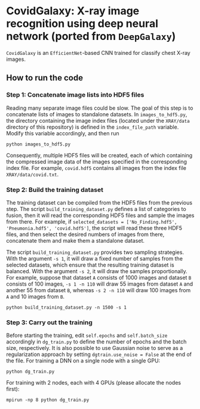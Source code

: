 # CovidGalaxy: X-ray image recognition using deep neural network (ported from `DeepGalaxy`)

`CovidGalaxy` is an `EfficientNet`-based CNN trained for classify chest X-ray images.

## How to run the code

### Step 1: Concatenate image lists into HDF5 files
Reading many separate image files could be slow. The goal of this step is to concatenate lists of images to standalone datasets. In `images_to_hdf5.py`, the directory containing the image index files (located under the `XRAY/data` directory of this repository) is defined in the `index_file_path` variable. Modify this variable accordingly, and then run

```
python images_to_hdf5.py
```

Consequently, multiple HDF5 files will be created, each of which containing the compressed image data of the images specified in the corresponding index file. For example, `covid.hdf5` contains all images from the index file `XRAY/data/covid.txt`.

### Step 2: Build the training dataset

The training dataset can be compiled from the HDF5 files from the previous step. The script `build_training_dataset.py` defines a list of categories to fusion, then it will read the corresponding HDF5 files and sample the images from there. For example, if `selected_datasets = ['No_Finding.hdf5', 'Pneumonia.hdf5', 'covid.hdf5']`, the script will read these three HDF5 files, and then select the desired numbers of images from there, concatenate them and make them a standalone dataset.

The script `build_training_dataset.py` provides two sampling strategies. With the argument `-s 1`, it will draw a fixed number of samples from the selected datasets, which ensure that the resulting training dataset is balanced. With the argument `-s 2`, it will draw the samples proportionally. For example, suppose that dataset `A` consists of 1000 images and dataset `B` consists of 100 images, `-s 1 -n 110` will draw 55 images from dataset `A` and another 55 from dataset `B`, whereas `-s 2 -n 110` will draw 100 images from `A` and 10 images from `B`.

```
python build_training_dataset.py -n 1500 -s 1 
```

### Step 3: Carry out the training
Before starting the training, edit `self.epochs` and `self.batch_size` accordingly in `dg_train.py` to define the number of epochs and the batch size, respectively. It is also possible to use Gaussian noise to serve as a regularization approach by setting `dgtrain.use_noise = False` at the end of the file. For training a DNN on a single node with a single GPU:

```
python dg_train.py
```

For training with 2 nodes, each with 4 GPUs (please allocate the nodes first):
```
mpirun -np 8 python dg_train.py
```

